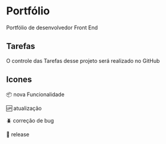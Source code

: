 # Portfólio

Portfólio de desenvolvedor Front End

## Tarefas

O controle das Tarefas desse projeto será realizado no GitHub


## Icones
 
:package: nova Funcionalidade

:up: atualização

:beetle: correção de bug

:checkered_flag: release